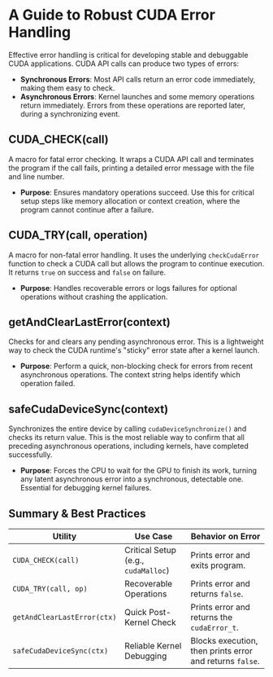 # A Guide to Robust CUDA Error Handling

Effective error handling is critical for developing stable and debuggable CUDA applications. CUDA API calls can produce two types of errors:

- **Synchronous Errors**: Most API calls return an error code immediately, making them easy to check.
- **Asynchronous Errors**: Kernel launches and some memory operations return immediately. Errors from these operations are reported later, during a synchronizing event.

## CUDA_CHECK(call)

A macro for fatal error checking. It wraps a CUDA API call and terminates the program if the call fails, printing a detailed error message with the file and line number.

- **Purpose**: Ensures mandatory operations succeed. Use this for critical setup steps like memory allocation or context creation, where the program cannot continue after a failure.

## CUDA_TRY(call, operation)

A macro for non-fatal error handling. It uses the underlying `checkCudaError` function to check a CUDA call but allows the program to continue execution. It returns `true` on success and `false` on failure.

- **Purpose**: Handles recoverable errors or logs failures for optional operations without crashing the application.

## getAndClearLastError(context)

Checks for and clears any pending asynchronous error. This is a lightweight way to check the CUDA runtime's "sticky" error state after a kernel launch.

- **Purpose**: Perform a quick, non-blocking check for errors from recent asynchronous operations. The context string helps identify which operation failed.

## safeCudaDeviceSync(context)

Synchronizes the entire device by calling `cudaDeviceSynchronize()` and checks its return value. This is the most reliable way to confirm that all preceding asynchronous operations, including kernels, have completed successfully.

- **Purpose**: Forces the CPU to wait for the GPU to finish its work, turning any latent asynchronous error into a synchronous, detectable one. Essential for debugging kernel failures.

## Summary & Best Practices

| Utility                   | Use Case                          | Behavior on Error                              |
|---------------------------|-----------------------------------|-----------------------------------------------|
| `CUDA_CHECK(call)`        | Critical Setup (e.g., `cudaMalloc`) | Prints error and exits program.               |
| `CUDA_TRY(call, op)`      | Recoverable Operations            | Prints error and returns `false`.             |
| `getAndClearLastError(ctx)` | Quick Post-Kernel Check          | Prints error and returns the `cudaError_t`.   |
| `safeCudaDeviceSync(ctx)`  | Reliable Kernel Debugging         | Blocks execution, then prints error and returns `false`. |